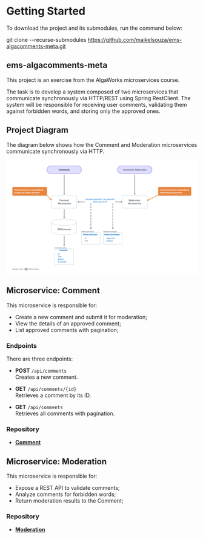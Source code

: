 # Getting Started

To download the project and its submodules, run the command below:

git clone --recurse-submodules https://github.com/maikelsouza/ems-algacomments-meta.git

## ems-algacomments-meta

This project is an exercise from the AlgaWorks microservices course.

The task is to develop a system composed of two microservices that communicate synchronously via HTTP/REST using Spring RestClient.
The system will be responsible for receiving user comments, validating them against forbidden words, and storing only the approved ones.

## Project Diagram

The diagram below shows how the Comment and Moderation microservices communicate synchronously via HTTP.

![img.png](img.png)

## Microservice: Comment

This microservice is responsible for:

- Create a new comment and submit it for moderation;
- View the details of an approved comment;
- List approved comments with pagination;

### Endpoints

There are three endpoints:

- **POST** `/api/comments`  
  Creates a new comment.

- **GET** `/api/comments/{id}`  
  Retrieves a comment by its ID.

- **GET** `/api/comments`  
  Retrieves all comments with pagination.

### Repository

- [**Comment**](https://github.com/maikelsouza/ems-algacomments-comment)

## Microservice: Moderation

This microservice is responsible for:

- Expose a REST API to validate comments;
- Analyze comments for forbidden words;
- Return moderation results to the Comment;

### Repository

- [**Moderation**](https://github.com/maikelsouza/ems-algacomments-moderation)